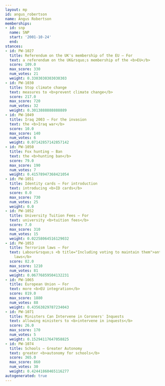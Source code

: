 ```yaml
---
layout: mp
id: angus_robertson
name: Angus Robertson
memberships:
- id: snp
  name: SNP
  start: '2001-10-24'
  end: 
stances:
- id: PW-1027
  title: Referendum on the UK's membership of the EU — For
  text: a referendum on the UK&rsquo;s membership of the <b>EU</b>
  score: 109.0
  max_score: 330
  num_votes: 21
  weight: 0.3303030303030303
- id: PW-1030
  title: Stop climate change
  text: measures to <b>prevent climate change</b>
  score: 217.0
  max_score: 720
  num_votes: 32
  weight: 0.3013888888888889
- id: PW-1049
  title: Iraq 2003 — For the invasion
  text: the <b>Iraq war</b>
  score: 10.0
  max_score: 140
  num_votes: 6
  weight: 0.07142857142857142
- id: PW-1050
  title: Fox hunting — Ban
  text: the <b>hunting ban</b>
  score: 79.0
  max_score: 190
  num_votes: 7
  weight: 0.41578947368421054
- id: PW-1051
  title: Identity cards — For introduction
  text: introducing <b>ID cards</b>
  score: 0.0
  max_score: 730
  num_votes: 25
  weight: 0.0
- id: PW-1052
  title: University Tuition Fees — For
  text: university <b>tuition fees</b>
  score: 7.0
  max_score: 310
  num_votes: 15
  weight: 0.02258064516129032
- id: PW-1053
  title: Terrorism laws — For
  text: Labour&rsquo;s <b title="Including voting to maintain them">anti-terrorism
    laws</b>
  score: 82.0
  max_score: 1210
  num_votes: 81
  weight: 0.06776859504132231
- id: PW-1065
  title: European Union — For
  text: more <b>EU integration</b>
  score: 819.0
  max_score: 1880
  num_votes: 88
  weight: 0.43563829787234043
- id: PW-1071
  title: Ministers Can Intervene in Coroners' Inquests
  text: allowing ministers to <b>intervene in inquests</b>
  score: 26.0
  max_score: 170
  num_votes: 5
  weight: 0.15294117647058825
- id: PW-1074
  title: Schools — Greater Autonomy
  text: greater <b>autonomy for schools</b>
  score: 365.0
  max_score: 860
  num_votes: 30
  weight: 0.42441860465116277
autogenerated: true
---
```

